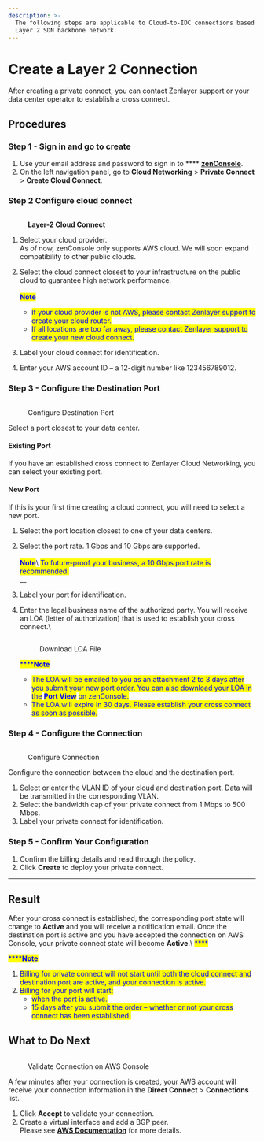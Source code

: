 ```yaml
---
description: >-
  The following steps are applicable to Cloud-to-IDC connections based on our
  Layer 2 SDN backbone network.
---
```


# Create a Layer 2 Connection

After creating a private connect, you can contact Zenlayer support or your data center operator to establish a cross connect.



## Procedures

### **Step 1 - Sign in and go to create**

1. Use your email address and password to sign in to **** [**zenConsole**](https://console.zenlayer.com/).
2. On the left navigation panel, go to **Cloud Networking** > **Private Connect** > **Create Cloud Connect**.



### **Step 2  Configure cloud connect**

<figure><img src="../../../.gitbook/assets/Article_1 (5).jpg" alt=""><figcaption><p><strong>Layer-2 Cloud Connect</strong> </p></figcaption></figure>

1. Select your cloud provider. \
   As of now, zenConsole only supports AWS cloud. We will soon expand compatibility to other public clouds.
2.  Select the cloud connect closest to your infrastructure on the public cloud to guarantee high network performance.\
    \
    <img src="../../../.gitbook/assets/Icon.svg" alt="" data-size="line"><mark style="color:blue;">**Note**</mark>

    * <mark style="color:blue;">If your cloud provider is not AWS, please contact Zenlayer support to create your cloud router.</mark>
    * <mark style="color:blue;">If all locations are too far away, please contact Zenlayer support to create your new cloud connect.</mark>


3. Label your cloud connect for identification.
4. Enter your AWS account ID – a 12-digit number like 123456789012.



### **Step 3 - Configure the Destination Port**

<figure><img src="../../../.gitbook/assets/Article_2 (5).jpg" alt=""><figcaption><p>Configure Destination Port</p></figcaption></figure>

Select a port closest to your data center.

#### **Existing Port**

If you have an established cross connect to Zenlayer Cloud Networking, you can select your existing port.

#### **New Port**

If this is your first time creating a cloud connect, you will need to select a new port.

1. Select the port location closest to one of your data centers.
2. Select the port rate. 1 Gbps and 10 Gbps are supported.\
   \
   <img src="../../../.gitbook/assets/Icon.svg" alt="" data-size="line"><mark style="color:blue;">**Note**</mark>\ <mark style="color:blue;">To future-proof your business, a 10 Gbps port rate is recommended.</mark>\
   __
3. Label your port for identification.
4.  Enter the legal business name of the authorized party. You will receive an LOA (letter of authorization) that is used to establish your cross connect.\


    <figure><img src="../../../.gitbook/assets/Article_3 (1).jpg" alt=""><figcaption><p>Download LOA File</p></figcaption></figure>

    <mark style="color:blue;">****</mark><img src="../../../.gitbook/assets/Icon.svg" alt="" data-size="line"><mark style="color:blue;">**Note**</mark>

    * <mark style="color:blue;">The LOA will be emailed to you as an attachment 2 to 3 days after you submit your new port order. You can also download your LOA in the</mark> <mark style="color:blue;"></mark><mark style="color:blue;">**Port View**</mark> <mark style="color:blue;"></mark><mark style="color:blue;">on zenConsole.</mark>
    * <mark style="color:blue;">The LOA will expire in 30 days. Please establish your cross connect as soon as possible.</mark>



### **Step 4 - Configure the Connection**

<figure><img src="../../../.gitbook/assets/Article_4 (2).jpg" alt=""><figcaption><p>Configure Connection</p></figcaption></figure>

Configure the connection between the cloud and the destination port.

1. Select or enter the VLAN ID of your cloud and destination port. Data will be transmitted in the corresponding VLAN.
2. Select the bandwidth cap of your private connect from 1 Mbps to 500 Mbps.
3. Label your private connect for identification.



### **Step 5 - Confirm Your Configuration**

1. Confirm the billing details and read through the policy.
2. Click **Create** to deploy your private connect.

****

## **Result**

After your cross connect is established, the corresponding port state will change to **Active** and you will receive a notification email. Once the destination port is active and you have accepted the connection on AWS Console, your private connect state will become **Active**.\ <mark style="color:blue;">****</mark>

<mark style="color:blue;">****</mark><img src="../../../.gitbook/assets/Icon.svg" alt="" data-size="line"><mark style="color:blue;">**Note**</mark>

1. <mark style="color:blue;">Billing for private connect will not start until both the cloud connect and destination port are active, and your connection is active.</mark>
2. <mark style="color:blue;">Billing for your port will start:</mark>
   * <mark style="color:blue;">when the port is active.</mark>
   * <mark style="color:blue;">15 days after you submit the order – whether or not your cross connect has been established.</mark>



## **What to Do Next**

<figure><img src="../../../.gitbook/assets/Article_5 (1).jpg" alt=""><figcaption><p>Validate Connection on AWS Console</p></figcaption></figure>

A few minutes after your connection is created, your AWS account will receive your connection information in the **Direct Connect** > **Connections** list.

1. Click **Accept** to validate your connection.
2. Create a virtual interface and add a BGP peer.\
   Please see [**AWS Documentation**](https://docs.aws.amazon.com/directconnect/latest/UserGuide/create-vif.html) for more details.


